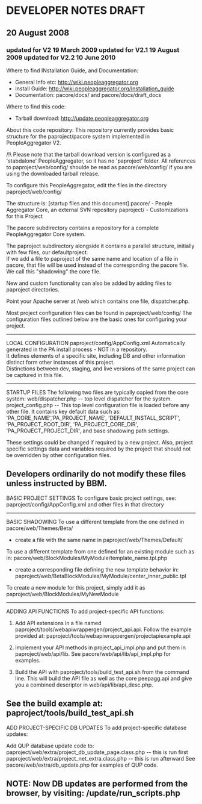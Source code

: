 <h1>DEVELOPER NOTES DRAFT</h1>
<h2>20 August 2008</h2>
<h3>
updated for V2 19 March 2009
updated for V2.1 19 August 2009
updated for V2.2 10 June 2010
</h3>


Where to find INstallation Guide, and Documentation:
* General Info etc: http://wiki.peopleaggregator.org
* Install Guide: http://wiki.peopleaggregator.org/Installation_guide
* Documentation: pacore/docs/ and pacore/docs/draft_docs

Where to find this code:
* Tarball download: http://update.peopleaggregator.org

About this code repository:
This repository currently provides basic structure for the
paproject/pacore system implemented in PeopleAggregator V2.

/!\ Please note that the tarball download version is configured as a 'stabdalone' PeopleAggregator, so it has no 'paproject' folder. All references to paproject/web/config/ shoulde be read as pacore/web/config/ if you are using the downloaded tarball release.

To configure this PeopleAggregator, edit the files in 
the directory paproject/web/config/

The structure is:
 [startup files and this document]
 pacore/  	- People Aggregator Core, an external SVN repository
 paproject/	- Customizations for this Project

The pacore subdirectory contains a repository for a complete
PeopleAggregator Core system.

The paproject subdirectory alongside it contains a parallel structure, initially with few files, our defaultproject.  
If we add a file to paproject of the same name and
location of a file in pacore, that file will be used instead of the
corresponding the pacore file.  We call this "shadowing" the core file.

New and custom functionality can also be added by adding files to paproject
directories.

Point your Apache server at /web which contains one file,
dispatcher.php.

Most project configuration files can be found in paproject/web/config/
The configuration files outlined below are the basic ones for
configuring your project.

-------------
LOCAL CONFIGURATION
paproject/config/AppConfig.xml
Automatically generated in the PA install process - NOT in a repository.  
It defines elements of a specific site, including DB and other
information distinct form other instances of this project.  
Distinctions between dev, staging, and live versions of
the same project can be captured in this file.

-------------
STARTUP FILES
The following two files are typically copied from the core system:
web/dispatcher.php 	-- top level dispatcher for the system.
project_config.php	-- This top level configuration file is loaded before any other file.
It contains key default data such as:
'PA_CORE_NAME','PA_PROJECT_NAME', 'DEFAULT_INSTALL_SCRIPT', 'PA_PROJECT_ROOT_DIR', 
'PA_PROJECT_CORE_DIR', 'PA_PROJECT_PROJECT_DIR', and base shadowing
path settings.

These settings could be changed if required by a new project.
Also, project specific settings data and variables required by
the project that should not be overridden by other configuration files.

Developers ordinarily do not modify these files unless instructed by BBM.
-------------
BASIC PROJECT SETTINGS
To configure basic project settings, see:
paproject/config/AppConfig.xml 
 and other files in that directory

-------------
BASIC SHADOWING
To use a different template from the one defined in pacore/web/Themes/Beta/
 - create a file with the same name in paproject/web/Themes/Default/

To use a different template from one defined for an existing module such as in:
 pacore/web/BlockModules/MyModule/template_name.tpl.php

 - create a corresponding file defining the new template behavior in:
  paproject/web/BetaBlockModules/MyModule/center_inner_public.tpl

To create a new module for this project, simply add it
 as paproject/web/BlockModules/MyNewModule

-------------
ADDING API FUNCTIONS
To add project-specific API functions:
1) Add API extensions in a file named paproject/tools/webapiwrappergen/project_api.api.
Follow the example provided at:
 paproject/tools/webapiwrappergen/projectapiexample.api

2) Implement your API methods in project_api_impl.php and put them in paproject/web/api/lib.
See pacore/web/api/lib/api_impl.php for examples.

3) Build the API with paproject/tools/build_test_api.sh from the
command line.  This will build the API file as well as the core peepagg.api and give you
a combined descriptor in web/api/lib/api_desc.php.  

See the build example at:
 paproject/tools/build_test_api.sh
-------------
ADD PROJECT-SPECIFIC DB UPDATES
To add project-specific database updates:

Add QUP database update code to:
 paproject/web/extra/project_db_update_page.class.php -- this is run first
 paproject/web/extra/project_net_extra.class.php      -- this is run afterward
See pacore/web/extra/db_update.php for examples of QUP code.

NOTE: Now DB updates are performed from the browser, by visiting:
<WEB URL>/update/run_scripts.php
------------
